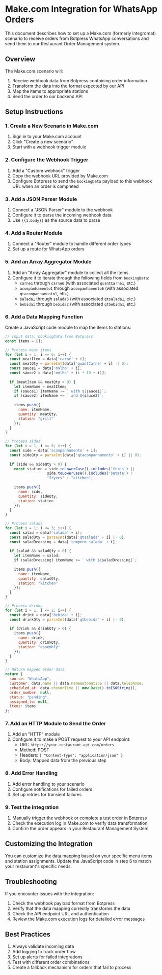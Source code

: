 # Make.com Integration for WhatsApp Orders

This document describes how to set up a Make.com (formerly Integromat) scenario to receive orders from Botpress WhatsApp conversations and send them to our Restaurant Order Management system.

## Overview

The Make.com scenario will:
1. Receive webhook data from Botpress containing order information
2. Transform the data into the format expected by our API
3. Map the items to appropriate stations
4. Send the order to our backend API

## Setup Instructions

### 1. Create a New Scenario in Make.com

1. Sign in to your Make.com account
2. Click "Create a new scenario"
3. Start with a webhook trigger module

### 2. Configure the Webhook Trigger

1. Add a "Custom webhook" trigger
2. Copy the webhook URL provided by Make.com
3. Configure Botpress to send the `bookingData` payload to this webhook URL when an order is completed

### 3. Add a JSON Parser Module

1. Connect a "JSON Parser" module to the webhook
2. Configure it to parse the incoming webhook data
3. Use `{{1.body}}` as the source data to parse

### 4. Add a Router Module

1. Connect a "Router" module to handle different order types
2. Set up a route for WhatsApp orders 

### 5. Add an Array Aggregator Module

1. Add an "Array Aggregator" module to collect all the items
2. Configure it to iterate through the following fields from `bookingData`:
   - `carne1` through `carne6` (with associated `quantCarne1`, etc.)
   - `acompanhamento1` through `acompanhamento6` (with associated `qtacompanhamento1`, etc.)
   - `salada1` through `salada3` (with associated `qtsalada1`, etc.)
   - `bebida1` through `bebida2` (with associated `qtbebida1`, etc.)

### 6. Add a Data Mapping Function

Create a JavaScript code module to map the items to stations:

```javascript
// Input data: bookingData from Botpress
const items = [];

// Process meat items
for (let i = 1; i <= 6; i++) {
  const meatItem = data['carne' + i];
  const meatQty = parseInt(data['quantCarne' + i] || 0);
  const sauce1 = data['molho' + i];
  const sauce2 = data['molho' + (i * 10 + i)];
  
  if (meatItem && meatQty > 0) {
    let itemName = meatItem;
    if (sauce1) itemName += ` with ${sauce1}`;
    if (sauce2) itemName += ` and ${sauce2}`;
    
    items.push({
      name: itemName,
      quantity: meatQty,
      station: "grill"
    });
  }
}

// Process sides
for (let i = 1; i <= 6; i++) {
  const side = data['acompanhamento' + i];
  const sideQty = parseInt(data['qtacompanhamento' + i] || 0);
  
  if (side && sideQty > 0) {
    const station = side.toLowerCase().includes('fries') || 
                   side.toLowerCase().includes('batata') ? 
                   "fryers" : "kitchen";
    
    items.push({
      name: side,
      quantity: sideQty,
      station: station
    });
  }
}

// Process salads
for (let i = 1; i <= 3; i++) {
  const salad = data['salada' + i];
  const saladQty = parseInt(data['qtsalada' + i] || 0);
  const saladDressing = data['tempero_salada' + i];
  
  if (salad && saladQty > 0) {
    let itemName = salad;
    if (saladDressing) itemName += ` with ${saladDressing}`;
    
    items.push({
      name: itemName,
      quantity: saladQty,
      station: "kitchen"
    });
  }
}

// Process drinks
for (let i = 1; i <= 2; i++) {
  const drink = data['bebida' + i];
  const drinkQty = parseInt(data['qtbebida' + i] || 0);
  
  if (drink && drinkQty > 0) {
    items.push({
      name: drink,
      quantity: drinkQty,
      station: "assembly"
    });
  }
}

// Return mapped order data
return {
  source: "WhatsApp",
  customer: data.name || data.nameautomatico || data.telephone,
  scheduled_at: data.chosenTime || new Date().toISOString(),
  order_number: null,
  status: "pending",
  assigned_to: null,
  items: items
};
```

### 7. Add an HTTP Module to Send the Order

1. Add an "HTTP" module
2. Configure it to make a POST request to your API endpoint:
   - URL: `https://your-restaurant-api.com/orders`
   - Method: POST
   - Headers: `{ "Content-Type": "application/json" }`
   - Body: Mapped data from the previous step

### 8. Add Error Handling

1. Add error handling to your scenario
2. Configure notifications for failed orders
3. Set up retries for transient failures

### 9. Test the Integration

1. Manually trigger the webhook or complete a test order in Botpress
2. Check the execution log in Make.com to verify data transformation
3. Confirm the order appears in your Restaurant Management System

## Customizing the Integration

You can customize the data mapping based on your specific menu items and station assignments. Update the JavaScript code in step 6 to match your restaurant's specific needs.

## Troubleshooting

If you encounter issues with the integration:

1. Check the webhook payload format from Botpress
2. Verify that the data mapping correctly transforms the data
3. Check the API endpoint URL and authentication
4. Review the Make.com execution logs for detailed error messages

## Best Practices

1. Always validate incoming data
2. Add logging to track order flow
3. Set up alerts for failed integrations
4. Test with different order combinations
5. Create a fallback mechanism for orders that fail to process 